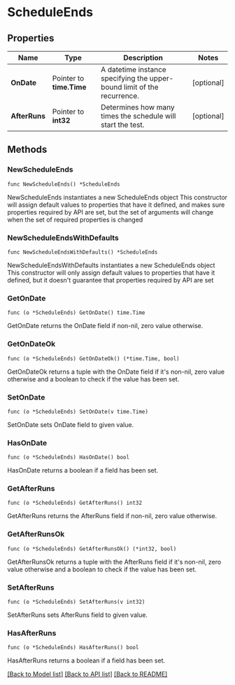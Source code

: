 # ScheduleEnds

## Properties

Name | Type | Description | Notes
------------ | ------------- | ------------- | -------------
**OnDate** | Pointer to **time.Time** | A datetime instance specifying the upper-bound limit of the recurrence. | [optional] 
**AfterRuns** | Pointer to **int32** | Determines how many times the schedule will start the test. | [optional] 

## Methods

### NewScheduleEnds

`func NewScheduleEnds() *ScheduleEnds`

NewScheduleEnds instantiates a new ScheduleEnds object
This constructor will assign default values to properties that have it defined,
and makes sure properties required by API are set, but the set of arguments
will change when the set of required properties is changed

### NewScheduleEndsWithDefaults

`func NewScheduleEndsWithDefaults() *ScheduleEnds`

NewScheduleEndsWithDefaults instantiates a new ScheduleEnds object
This constructor will only assign default values to properties that have it defined,
but it doesn't guarantee that properties required by API are set

### GetOnDate

`func (o *ScheduleEnds) GetOnDate() time.Time`

GetOnDate returns the OnDate field if non-nil, zero value otherwise.

### GetOnDateOk

`func (o *ScheduleEnds) GetOnDateOk() (*time.Time, bool)`

GetOnDateOk returns a tuple with the OnDate field if it's non-nil, zero value otherwise
and a boolean to check if the value has been set.

### SetOnDate

`func (o *ScheduleEnds) SetOnDate(v time.Time)`

SetOnDate sets OnDate field to given value.

### HasOnDate

`func (o *ScheduleEnds) HasOnDate() bool`

HasOnDate returns a boolean if a field has been set.

### GetAfterRuns

`func (o *ScheduleEnds) GetAfterRuns() int32`

GetAfterRuns returns the AfterRuns field if non-nil, zero value otherwise.

### GetAfterRunsOk

`func (o *ScheduleEnds) GetAfterRunsOk() (*int32, bool)`

GetAfterRunsOk returns a tuple with the AfterRuns field if it's non-nil, zero value otherwise
and a boolean to check if the value has been set.

### SetAfterRuns

`func (o *ScheduleEnds) SetAfterRuns(v int32)`

SetAfterRuns sets AfterRuns field to given value.

### HasAfterRuns

`func (o *ScheduleEnds) HasAfterRuns() bool`

HasAfterRuns returns a boolean if a field has been set.


[[Back to Model list]](../README.md#documentation-for-models) [[Back to API list]](../README.md#documentation-for-api-endpoints) [[Back to README]](../README.md)


